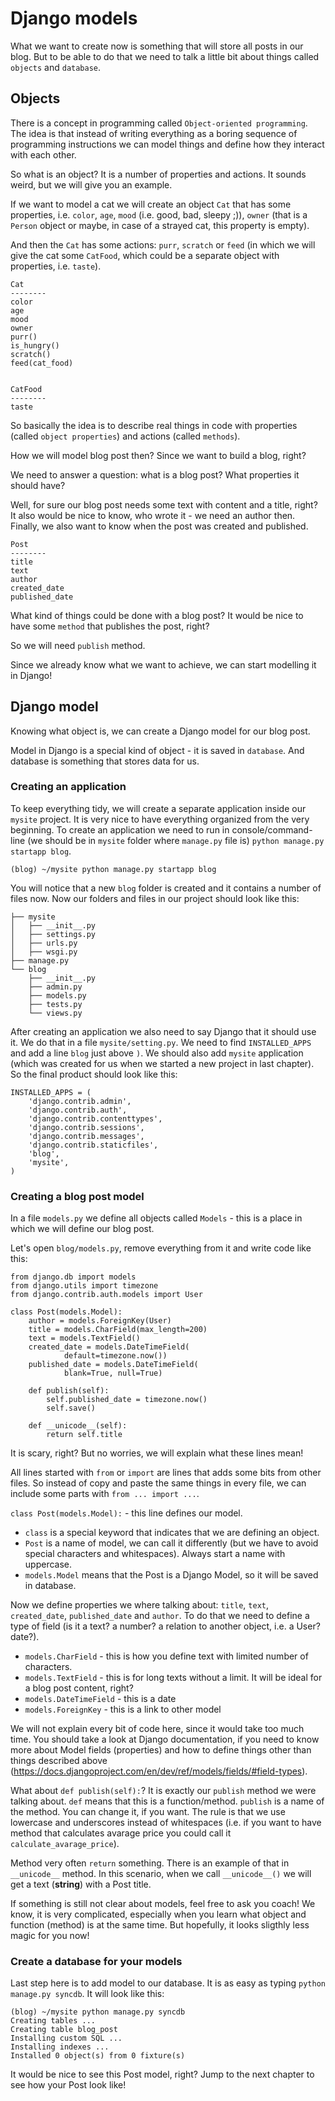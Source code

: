 # Django models

What we want to create now is something that will store all posts in our blog. But to be able to do that we need to talk a little bit about things called `objects` and `database`.

## Objects

There is a concept in programming called `Object-oriented programming`. The idea is that instead of writing everything as a boring sequence of programming instructions we can model things and define how they interact with each other.

So what is an object? It is a number of properties and actions. It sounds weird, but we will give you an example.

If we want to model a cat we will create an object `Cat` that has some properties, i.e. `color`, `age`, `mood` (i.e. good, bad, sleepy ;)), `owner` (that is a `Person` object or maybe, in case of a strayed cat, this property is empty).

And then the `Cat` has some actions: `purr`, `scratch` or `feed` (in which we will give the cat some `CatFood`, which could be a separate object with properties, i.e. `taste`).

    Cat
    --------
    color
    age
    mood
    owner
    purr()
    is_hungry()
    scratch()
    feed(cat_food)


    CatFood
    --------
    taste

So basically the idea is to describe real things in code with properties (called `object properties`) and actions (called `methods`).

How we will model blog post then? Since we want to build a blog, right?

We need to answer a question: what is a blog post? What properties it should have?

Well, for sure our blog post needs some text with content and a title, right? It also would be nice to know, who wrote it - we need an author then. Finally, we also want to know when the post was created and published.

    Post
    --------
    title
    text
    author
    created_date
    published_date

What kind of things could be done with a blog post? It would be nice to have some `method` that publishes the post, right?

So we will need `publish` method.

Since we already know what we want to achieve, we can start modelling it in Django!

## Django model

Knowing what object is, we can create a Django model for our blog post.

Model in Django is a special kind of object - it is saved in `database`. And database is something that stores data for us.

### Creating an application

To keep everything tidy, we will create a separate application inside our `mysite` project. It is very nice to have everything organized from the very beginning. To create an application we need to run in console/command-line (we should be in `mysite` folder where `manage.py` file is) `python manage.py startapp blog`.

    (blog) ~/mysite python manage.py startapp blog

You will notice that a new `blog` folder is created and it contains a number of files now. Now our folders and files in our project should look like this:

    ├── mysite
    │   ├── __init__.py
    │   ├── settings.py
    │   ├── urls.py
    │   ├── wsgi.py
    ├── manage.py
    └── blog
        ├── __init__.py
        ├── admin.py
        ├── models.py
        ├── tests.py
        └── views.py

After creating an application we also need to say Django that it should use it. We do that in a file `mysite/setting.py`. We need to find `INSTALLED_APPS` and add a line `blog` just above `)`. We should also add `mysite` application (which was created for us when we started a new project in last chapter). So the final product should look like this:

    INSTALLED_APPS = (
        'django.contrib.admin',
        'django.contrib.auth',
        'django.contrib.contenttypes',
        'django.contrib.sessions',
        'django.contrib.messages',
        'django.contrib.staticfiles',
        'blog',
        'mysite',
    )

### Creating a blog post model

In a file `models.py` we define all objects called `Models` - this is a place in which we will define our blog post.

Let's open `blog/models.py`, remove everything from it and write code like this:

    from django.db import models
    from django.utils import timezone
    from django.contrib.auth.models import User

    class Post(models.Model):
        author = models.ForeignKey(User)
        title = models.CharField(max_length=200)
        text = models.TextField()
        created_date = models.DateTimeField(
                default=timezone.now())
        published_date = models.DateTimeField(
                blank=True, null=True)

        def publish(self):
            self.published_date = timezone.now()
            self.save()

        def __unicode__(self):
            return self.title

It is scary, right? But no worries, we will explain what these lines mean!

All lines started with `from` or `import` are lines that adds some bits from other files. So instead of copy and paste the same things in every file, we can include some parts with `from ... import ...`.

`class Post(models.Model):` - this line defines our model.

- `class` is a special keyword that indicates that we are defining an object.
- `Post` is a name of model, we can call it differently (but we have to avoid special characters and whitespaces). Always start a name with uppercase.
- `models.Model` means that the Post is a Django Model, so it will be saved in database.

Now we define properties we where talking about: `title`, `text`, `created_date`, `published_date` and `author`. To do that we need to define a type of field (is it a text? a number? a relation to another object, i.e. a User? date?).

- `models.CharField` - this is how you define text with limited number of characters.
- `models.TextField` - this is for long texts without a limit. It will be ideal for a blog post content, right?
- `models.DateTimeField` - this is a date
- `models.ForeignKey` - this is a link to other model

We will not explain every bit of code here, since it would take too much time. You should take a look at Django documentation, if you need to know more about Model fields (properties) and how to define things other than things described above (https://docs.djangoproject.com/en/dev/ref/models/fields/#field-types).

What about `def publish(self):`? It is exactly our `publish` method we were talking about. `def` means that this is a function/method. `publish` is a name of the method. You can change it, if you want. The rule is that we use lowercase and underscores instead of whitespaces (i.e. if you want to have method that calculates avarage price you could call it `calculate_avarage_price`).

Method very often `return` something. There is an example of that in `__unicode__` method. In this scenario, when we call `__unicode__()` we will get a text (**string**) with a Post title.

If something is still not clear about models, feel free to ask you coach! We know, it is very complicated, especially when you learn what object and function (method) is at the same time. But hopefully, it looks sligthly less magic for you now!

### Create a database for your models

Last step here is to add model to our database. It is as easy as typing `python manage.py syncdb`. It will look like this:

    (blog) ~/mysite python manage.py syncdb
    Creating tables ...
    Creating table blog_post
    Installing custom SQL ...
    Installing indexes ...
    Installed 0 object(s) from 0 fixture(s)

It would be nice to see this Post model, right? Jump to the next chapter to see how your Post look like!



